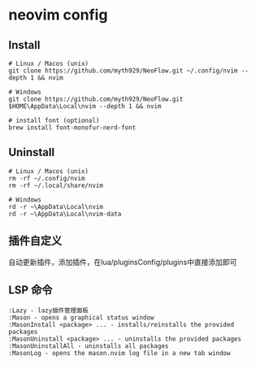 # neovim config

## Install
```
# Linux / Macos (unix)
git clone https://github.com/myth929/NeoFlow.git ~/.config/nvim --depth 1 && nvim

# Windows
git clone https://github.com/myth929/NeoFlow.git $HOME\AppData\Local\nvim --depth 1 && nvim

# install font (optional)
brew install font-monofur-nerd-font
```

## Uninstall
```
# Linux / Macos (unix)
rm -rf ~/.config/nvim
rm -rf ~/.local/share/nvim

# Windows
rd -r ~\AppData\Local\nvim
rd -r ~\AppData\Local\nvim-data
```

## 插件自定义
自动更新插件，添加插件，在lua/pluginsConfig/plugins中直接添加即可

## LSP 命令
```
:Lazy - lazy插件管理面板
:Mason - opens a graphical status window
:MasonInstall <package> ... - installs/reinstalls the provided packages
:MasonUninstall <package> ... - uninstalls the provided packages
:MasonUninstallAll - uninstalls all packages
:MasonLog - opens the mason.nvim log file in a new tab window
```
